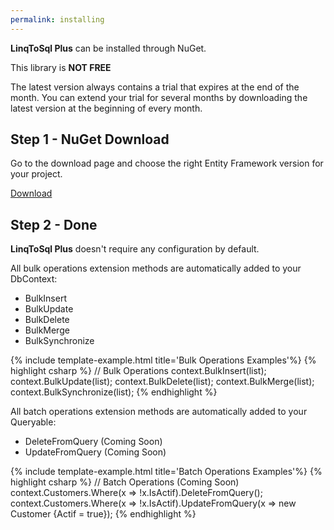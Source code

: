 ```yaml
---
permalink: installing
---
```


**LinqToSql Plus** can be installed through NuGet.

This library is **NOT FREE**

The latest version always contains a trial that expires at the end of the month. You can extend your trial for several months by downloading the latest version at the beginning of every month.

## Step 1 - NuGet Download

Go to the download page and choose the right Entity Framework version for your project.

<a class="btn btn-lg btn-z" role="button" href="/download" onclick="ga('send', 'event', { eventAction: 'download'});">
	<i class="fa fa-cloud-download" aria-hidden="true"></i>
	Download
	<i class="fa fa-angle-right"></i>
</a>

## Step 2 - Done

**LinqToSql Plus** doesn't require any configuration by default.

All bulk operations extension methods are automatically added to your DbContext:
- BulkInsert
- BulkUpdate
- BulkDelete
- BulkMerge
- BulkSynchronize

{% include template-example.html title='Bulk Operations Examples'%} 
{% highlight csharp %}
// Bulk Operations
context.BulkInsert(list);
context.BulkUpdate(list);
context.BulkDelete(list);
context.BulkMerge(list);
context.BulkSynchronize(list);
{% endhighlight %}

All batch operations extension methods are automatically added to your Queryable:
- DeleteFromQuery (Coming Soon)
- UpdateFromQuery (Coming Soon)

{% include template-example.html title='Batch Operations Examples'%} 
{% highlight csharp %}
// Batch Operations (Coming Soon)
context.Customers.Where(x => !x.IsActif).DeleteFromQuery();
context.Customers.Where(x => !x.IsActif).UpdateFromQuery(x => new Customer {Actif = true});
{% endhighlight %}
